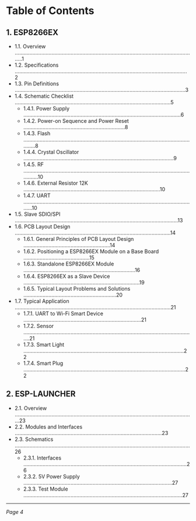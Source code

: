 # Table of Contents

## 1. ESP8266EX
- 1.1. Overview ............................................................................................................................1
- 1.2. Specifications .....................................................................................................................2
- 1.3. Pin Definitions ....................................................................................................................3
- 1.4. Schematic Checklist ..........................................................................................................5
  - 1.4.1. Power Supply ...........................................................................................................6
  - 1.4.2. Power-on Sequence and Power Reset .....................................................................8
  - 1.4.3. Flash .........................................................................................................................8
  - 1.4.4. Crystal Oscillator ......................................................................................................9
  - 1.4.5. RF ...........................................................................................................................10
  - 1.4.6. External Resistor 12K .............................................................................................10
  - 1.4.7. UART .......................................................................................................................10
- 1.5. Slave SDIO/SPI ...............................................................................................................13
- 1.6. PCB Layout Design ..........................................................................................................14
  - 1.6.1. General Principles of PCB Layout Design ...........................................................14
  - 1.6.2. Positioning a ESP8266EX Module on a Base Board .............................................15
  - 1.6.3. Standalone ESP8266EX Module ............................................................................16
  - 1.6.4. ESP8266EX as a Slave Device ...............................................................................19
  - 1.6.5. Typical Layout Problems and Solutions ...............................................................20
- 1.7. Typical Application ..........................................................................................................21
  - 1.7.1. UART to Wi-Fi Smart Device ................................................................................21
  - 1.7.2. Sensor .....................................................................................................................21
  - 1.7.3. Smart Light .............................................................................................................22
  - 1.7.4. Smart Plug ..............................................................................................................22

## 2. ESP-LAUNCHER
- 2.1. Overview ..........................................................................................................................23
- 2.2. Modules and Interfaces ....................................................................................................23
- 2.3. Schematics .......................................................................................................................26
  - 2.3.1. Interfaces ...............................................................................................................26
  - 2.3.2. 5V Power Supply .....................................................................................................27
  - 2.3.3. Test Module ............................................................................................................27

---

*Page 4*